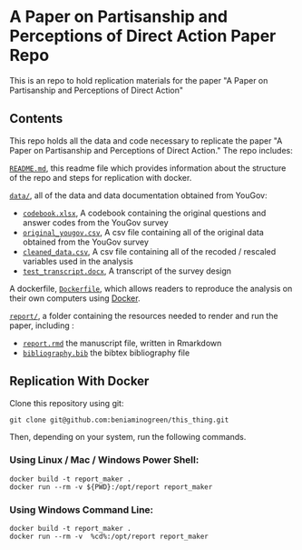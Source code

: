 # A Paper on Partisanship and Perceptions of Direct Action Paper Repo

This is an repo to hold replication materials for the paper "A Paper on Partisanship and
Perceptions of Direct Action"

## Contents

This repo holds all the data and code necessary to replicate the paper "A Paper
on Partisanship and Perceptions of Direct Action." The repo includes:

[`README.md`](README.md), this readme file which provides information about the structure of the repo and steps for replication with docker.

[`data/`](data), all of the data and data documentation obtained from YouGov:

 * [`codebook.xlsx`](data/codebook.xlsx), A codebook containing the original questions and answer codes from the YouGov survey
 * [`original_yougov.csv`](data/original_yougov.csv), A csv file containing all of the original data obtained from the YouGov survey
 * [`cleaned_data.csv`](data/cleaned_data.csv), A csv file containing all of the recoded / rescaled variables used in the analysis
 * [`test_transcript.docx`](data/test_transcript.docx), A transcript of the survey design

A dockerfile, [`Dockerfile`](Dockerfile), which allows readers to reproduce the analysis on
their own computers using [Docker](https://www.docker.com/).

[`report/`](report/), a folder containing the resources needed to render and run the
paper, including :

 * [`report.rmd`](report/report.rmd) the manuscript file, written in Rmarkdown
 * [`bibliography.bib`](report/bibliography.bib) the bibtex bibliography file

## Replication With Docker
Clone this repository using git:

```
git clone git@github.com:beniaminogreen/this_thing.git
```

Then, depending on your system, run the following commands.

### Using Linux / Mac / Windows Power Shell:

```
docker build -t report_maker .
docker run --rm -v ${PWD}:/opt/report report_maker
```
### Using Windows Command Line:

```
docker build -t report_maker .
docker run --rm -v  %cd%:/opt/report report_maker
```
